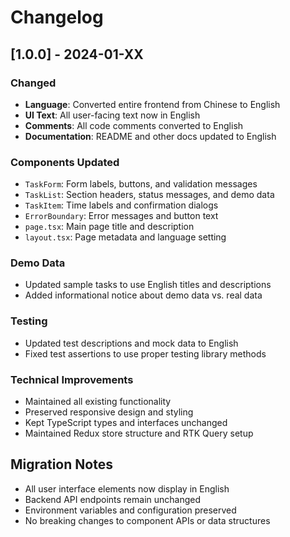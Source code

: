 # Changelog

## [1.0.0] - 2024-01-XX

### Changed

- **Language**: Converted entire frontend from Chinese to English
- **UI Text**: All user-facing text now in English
- **Comments**: All code comments converted to English
- **Documentation**: README and other docs updated to English

### Components Updated

- `TaskForm`: Form labels, buttons, and validation messages
- `TaskList`: Section headers, status messages, and demo data
- `TaskItem`: Time labels and confirmation dialogs
- `ErrorBoundary`: Error messages and button text
- `page.tsx`: Main page title and description
- `layout.tsx`: Page metadata and language setting

### Demo Data

- Updated sample tasks to use English titles and descriptions
- Added informational notice about demo data vs. real data

### Testing

- Updated test descriptions and mock data to English
- Fixed test assertions to use proper testing library methods

### Technical Improvements

- Maintained all existing functionality
- Preserved responsive design and styling
- Kept TypeScript types and interfaces unchanged
- Maintained Redux store structure and RTK Query setup

## Migration Notes

- All user interface elements now display in English
- Backend API endpoints remain unchanged
- Environment variables and configuration preserved
- No breaking changes to component APIs or data structures
